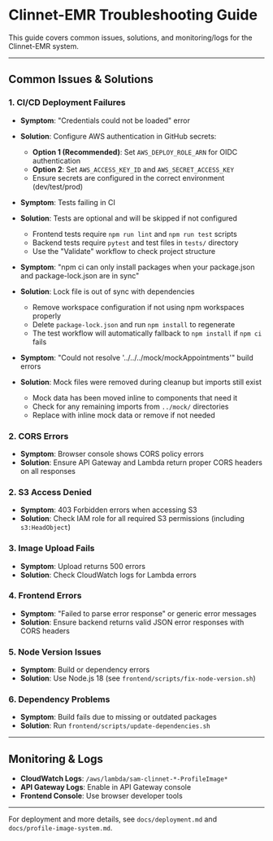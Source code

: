 # Clinnet-EMR Troubleshooting Guide

This guide covers common issues, solutions, and monitoring/logs for the Clinnet-EMR system.

---

## Common Issues & Solutions

### 1. CI/CD Deployment Failures

- **Symptom**: "Credentials could not be loaded" error
- **Solution**: Configure AWS authentication in GitHub secrets:

  - **Option 1 (Recommended)**: Set `AWS_DEPLOY_ROLE_ARN` for OIDC authentication
  - **Option 2**: Set `AWS_ACCESS_KEY_ID` and `AWS_SECRET_ACCESS_KEY`
  - Ensure secrets are configured in the correct environment (dev/test/prod)

- **Symptom**: Tests failing in CI
- **Solution**: Tests are optional and will be skipped if not configured

  - Frontend tests require `npm run lint` and `npm run test` scripts
  - Backend tests require `pytest` and test files in `tests/` directory
  - Use the "Validate" workflow to check project structure

- **Symptom**: "npm ci can only install packages when your package.json and package-lock.json are in sync"
- **Solution**: Lock file is out of sync with dependencies

  - Remove workspace configuration if not using npm workspaces properly
  - Delete `package-lock.json` and run `npm install` to regenerate
  - The test workflow will automatically fallback to `npm install` if `npm ci` fails

- **Symptom**: "Could not resolve '../../../mock/mockAppointments'" build errors
- **Solution**: Mock files were removed during cleanup but imports still exist
  - Mock data has been moved inline to components that need it
  - Check for any remaining imports from `../mock/` directories
  - Replace with inline mock data or remove if not needed

### 2. CORS Errors

- **Symptom**: Browser console shows CORS policy errors
- **Solution**: Ensure API Gateway and Lambda return proper CORS headers on all responses

### 2. S3 Access Denied

- **Symptom**: 403 Forbidden errors when accessing S3
- **Solution**: Check IAM role for all required S3 permissions (including `s3:HeadObject`)

### 3. Image Upload Fails

- **Symptom**: Upload returns 500 errors
- **Solution**: Check CloudWatch logs for Lambda errors

### 4. Frontend Errors

- **Symptom**: "Failed to parse error response" or generic error messages
- **Solution**: Ensure backend returns valid JSON error responses with CORS headers

### 5. Node Version Issues

- **Symptom**: Build or dependency errors
- **Solution**: Use Node.js 18 (see `frontend/scripts/fix-node-version.sh`)

### 6. Dependency Problems

- **Symptom**: Build fails due to missing or outdated packages
- **Solution**: Run `frontend/scripts/update-dependencies.sh`

---

## Monitoring & Logs

- **CloudWatch Logs**: `/aws/lambda/sam-clinnet-*-ProfileImage*`
- **API Gateway Logs**: Enable in API Gateway console
- **Frontend Console**: Use browser developer tools

---

For deployment and more details, see `docs/deployment.md` and `docs/profile-image-system.md`.

